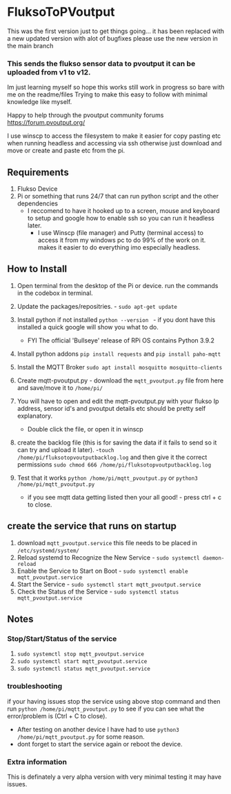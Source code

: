 # FluksoToPVoutput
This was the first version just to get things going... it has been replaced with a new updated version with alot of bugfixes please use the new version in the main branch

### This sends the flukso sensor data to pvoutput it can be uploaded from v1 to v12.

Im just learning myself so hope this works still work in progress so bare with me on the readme/files Trying to make this easy to follow with minimal knowledge like myself.

Happy to help through the pvoutput community forums https://forum.pvoutput.org/

I use winscp to access the filesystem to make it easier for copy pasting etc when running headless and accessing via ssh otherwise just download and move or create and paste etc from the pi.

## Requirements
1. Flukso Device
2. Pi or something that runs 24/7 that can run python script and the other dependencies
   - I reccomend to have it hooked up to a screen, mouse and keyboard to setup and google how to enable ssh so you can run it headless later.
     - I use Winscp (file manager) and Putty (terminal access) to access it from my windows pc to do 99% of the work on it. makes it easier to do everything imo especially headless.

## How to Install
1. Open terminal from the desktop of the Pi or device. run the commands in the codebox in terminal.
2. Update the packages/repositries. - `sudo apt-get update`
3. Install python if not installed `python --version ` - if you dont have this installed a quick google will show you what to do.
   - FYI The official 'Bullseye' release of RPi OS contains Python 3.9.2
4. Install python addons `pip install requests` and `pip install paho-mqtt`
5. Install the MQTT Broker `sudo apt install mosquitto mosquitto-clients`

6. Create mqtt-pvoutput.py - download the `mqtt_pvoutput.py` file from here and save/move it to `/home/pi/`

7. You will have to open and edit the mqtt-pvoutput.py with your flukso Ip address, sensor id's and pvoutput details etc should be pretty self explanatory.
   - Double click the file, or open it in winscp 
8. create the backlog file (this is for saving the data if it fails to send so it can try and upload it later).
   -`touch /home/pi/fluksotopvoutputbacklog.log` and then give it the correct permissions `sudo chmod 666 /home/pi/fluksotopvoutputbacklog.log`
9. Test that it works `python /home/pi/mqtt_pvoutput.py` or `python3 /home/pi/mqtt_pvoutput.py`
   - if you see mqtt data getting listed then your all good! - press ctrl + c to close.


## create the service that runs on startup
1. download `mqtt_pvoutput.service` this file needs to be placed in `/etc/systemd/system/`
2. Reload systemd to Recognize the New Service - `sudo systemctl daemon-reload  `
3. Enable the Service to Start on Boot - `sudo systemctl enable mqtt_pvoutput.service`
4. Start the Service - `sudo systemctl start mqtt_pvoutput.service`
5. Check the Status of the Service - `sudo systemctl status mqtt_pvoutput.service`

## Notes
### Stop/Start/Status of the service
1. `sudo systemctl stop mqtt_pvoutput.service`
2. `sudo systemctl start mqtt_pvoutput.service`
3. `sudo systemctl status mqtt_pvoutput.service`

### troubleshooting 
if your having issues stop the service using above stop command  and then run `python /home/pi/mqtt_pvoutput.py`  to see if you can see what the error/problem is (Ctrl + C to close). 
  - After testing on another device I have had to use `python3 /home/pi/mqtt_pvoutput.py` for some reason. 
  - dont forget to start the service again or reboot the device. 

### Extra information
This is definately a very alpha version with very minimal testing it may have issues. 

